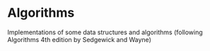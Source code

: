 # Algorithms
Implementations of some data structures and algorithms (following Algorithms 4th edition by Sedgewick and Wayne)
